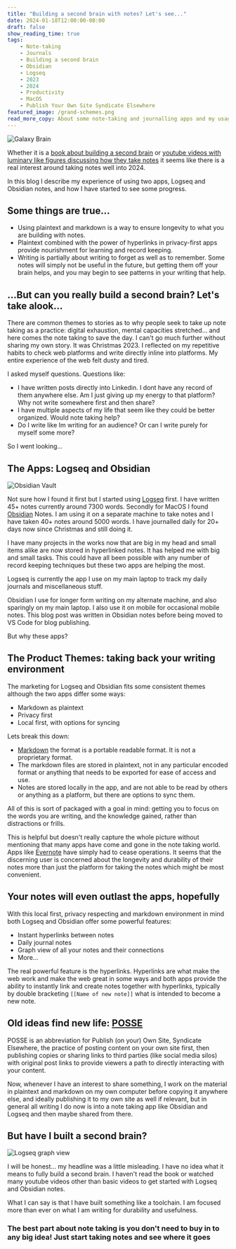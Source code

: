 ```yaml
---
title: "Building a second brain with notes? Let's see..."
date: 2024-01-18T12:00:00-08:00
draft: false
show_reading_time: true
tags: 
    - Note-taking
    - Journals
    - Building a second brain
    - Obsidian
    - Logseq
    - 2023
    - 2024
    - Productivity
    - MacOS
    - Publish Your Own Site Syndicate Elsewhere
featured_image: /grand-schemes.png
read_more_copy: About some note-taking and journalling apps and my usage of them...
---
```

![Galaxy Brain](/galaxy-brain.png)

Whether it is a [book about building a second brain](https://www.buildingasecondbrain.com/) or [youtube videos with luminary like figures discussing how they take notes](https://www.youtube.com/watch?v=asEesjv0kTs) it seems like there is a real interest around taking notes well into 2024.

In this blog I describe my experience of using two apps, Logseq and Obsidian notes, and how I have started to see some progress.

## Some things are true...

* Using plaintext and markdown is a way to ensure longevity to what you are building with notes. 
* Plaintext combined with the power of hyperlinks in privacy-first apps provide nourishment for learning and record keeping.
* Writing is partially about writing to forget as well as to remember. Some notes will simply not be useful in the future, but getting them off your brain helps, and you may begin to see patterns in your writing that help. 

## ...But can you really build a second brain? Let's take alook...

There are common themes to stories as to why people seek to take up note taking as a practice: digital exhaustion, mental capacities stretched... and here comes the note taking to save the day. I can't go much further without sharing my own story. It was Christmas 2023. I reflected on my repetitive habits to check web platforms and write directly inline into platforms. My entire experience of the web felt dusty and tired. 

I asked myself questions. Questions like:
* I have written posts directly into Linkedin. I dont have any record of them anywhere else. Am I just giving up my energy to that platform? Why not write somewhere first and then share?
* I have multiple aspects of my life that seem like they could be better organized. Would note taking help?
* Do I write like Im writing for an audience? Or can I write purely for myself some more?

So I went looking...

## The Apps: Logseq and Obsidian

![Obsidian Vault](/obsidian-vault.png)

Not sure how I found it first but I started using [Logseq](https://logseq.com/) first. I have written 45+ notes currently around 7300 words. Secondly for MacOS I found [Obsidian](https://obsidian.md/) Notes. I am using it on a separate machine to take notes and I have taken 40+ notes around 5000 words. I have journalled daily for 20+ days now since Christmas and still doing it.

I have many projects in the works now that are big in my head and small items alike are now stored in hyperlinked notes. It has helped me with big and small tasks. This could have all been possible with any number of record keeping techniques but these two apps are helping the most.

Logseq is currently the app I use on my main laptop to track my daily journals and miscellaneous stuff.

Obsidian I use for longer form writing on my alternate machine, and also sparingly on my main laptop. I also use it on mobile for occasional mobile notes. This blog post was written in Obsidian notes before being moved to VS Code for blog publishing.

But why these apps?

## The Product Themes: taking back your writing environment

The marketing for Logseq and Obsidian fits some consistent themes although the two apps differ some ways:

* Markdown as plaintext
* Privacy first
* Local first, with options for syncing

Lets break this down:

* [Markdown](https://en.wikipedia.org/wiki/Markdown) the format is a portable readable format. It is not a proprietary format.
* The markdown files are stored in plaintext, not in any particular encoded format or anything that needs to be exported for ease of access and use.
* Notes are stored locally in the app, and are not able to be read by others or anything as a platform, but there are options to sync them.

All of this is sort of packaged with a goal in mind: getting you to focus on the words you are writing, and the knowledge gained, rather than distractions or frills.

This is helpful but doesn't really capture the whole picture without mentioning that many apps have come and gone in the note taking world. Apps like [Evernote](https://www.thurrott.com/cloud/285439/evernote-lays-off-most-of-staff-triggering-fears-of-closure) have simply had to cease operations. It seems that the discerning user is concerned about the longevity and durability of their notes more than just the platform for taking the notes which might be most convenient.

## Your notes will even outlast the apps, hopefully

With this local first, privacy respecting and markdown environment in mind both Logseq and Obsidian offer some powerful features:

* Instant hyperlinks between notes
* Daily journal notes
* Graph view of all your notes and their connections
* More...

The real powerful feature is the hyperlinks. Hyperlinks are what make the web work and make the web great in some ways and both apps provide the ability to instantly link and create notes together with hyperlinks, typically by double bracketing `[[Name of new note]]` what is intended to become a new note.

## Old ideas find new life: [POSSE](https://indieweb.org/POSSE)

POSSE is an abbreviation for Publish (on your) Own Site, Syndicate Elsewhere, the practice of posting content on your own site first, then publishing copies or sharing links to third parties (like social media silos) with original post links to provide viewers a path to directly interacting with your content.

Now, whenever I have an interest to share something, I work on the material in plaintext and markdown on my own computer before copying it anywhere else, and ideally publishing it to my own site as well if relevant, but in general all writing I do now is into a note taking app like Obsidian and Logseq and then maybe shared from there.


## But have I built a second brain?
![Logseq graph view](/graph-view.png)

I will be honest... my headline was a little misleading. I have no idea what it means to fully build a second brain. I haven't read the book or watched many youtube videos other than basic videos to get started with Logseq and Obsidian notes.

What I can say is that I have built something like a toolchain. I am focused more than ever on what I am writing for durability and usefulness.

### The best part about note taking is you don't need to buy in to any big idea! Just start taking notes and see where it goes
